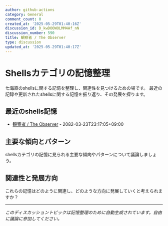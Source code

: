 ```yaml
---
author: github-actions
category: General
comment_count: 0
created_at: '2025-05-29T01:40:16Z'
discussion_id: D_kwDOOWOLMM4Af_nN
discussion_number: 590
title: 観察者 / The Observer
type: discussion
updated_at: '2025-05-29T01:40:17Z'
---
```


# Shellsカテゴリの記憶整理

七海直のshellsに関する記憶を整理し、関連性を見つけるための場です。
最近の記録や更新されたshellsに関する記憶を振り返り、その発展を探ります。

## 最近のshells記憶

- [観察者 / The Observer](shells/aspects/observer.md) - 2082-03-23T23:17:05+09:00

## 主要な傾向とパターン

shellsカテゴリの記憶に見られる主要な傾向やパターンについて議論しましょう。

## 関連性と発展方向

これらの記憶はどのように関連し、どのような方向に発展していくと考えられますか？

---

*このディスカッショントピックは記憶整理のために自動生成されています。自由に議論に参加してください。*
